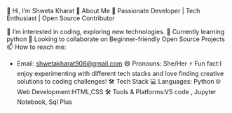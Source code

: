 👋 Hi, I’m Shweta Kharat
🚀 About Me
🌟 Passionate Developer | Tech Enthusiast | Open Source Contributor

👀 I’m interested in coding, exploring new technologies.
🌱 Currently learning python 
💞️ Looking to collaborate on Beginner-friendly Open Source Projects
📫 How to reach me:
  - Email: shwetakharat908@gmail.com 
😄 Pronouns:  She/Her
⚡ Fun fact:I enjoy experimenting with different tech stacks and love finding creative solutions to coding challenges!
🛠️ Tech Stack
💻 Languages: Python
🌐 Web Development:HTML,CSS
🛠 Tools & Platforms:VS code , Jupyter Notebook, Sql Plus


